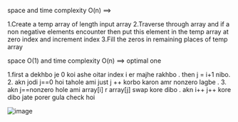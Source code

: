 space  and time complexity O(n) ==>

1.Create a temp array of length input array
2.Traverse through array and if a non negative elements encounter then put this element in the temp array at zero index and increment index
3.Fill the zeros in remaining places of temp array

space O(1)  and time complexity O(n) ==> optimal one 

1.first a dekhbo je 0 koi ashe oitar index i er majhe rakhbo . then j = i+1 nibo.
2. akn jodi j==0 hoi tahole ami just  j ++ korbo karon amr nonzero lagbe .
3. akn j==nonzero hole ami array[i] r array[j] swap kore dibo . akn i++ j++ kore dibo jate porer gula check hoi  

![image](https://user-images.githubusercontent.com/91140113/189072035-bb284e33-2a01-4097-ba17-2a62a58a065f.png)
